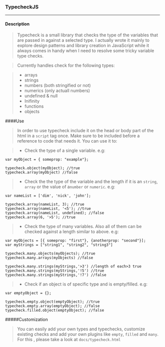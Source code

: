 ### TypecheckJS
***

#### Description

>Typecheck is a small library that checks the type of the variables that are passed in against a selected type. I actually wrote it mainly to explore design patterns and library creation in JavaScript while it always comes in handy when I need to resolve some tricky variable type checks.

>Currently handles check for the following types:

 >* arrays
 >* strings
 >* numbers (both stringified or not)
 >* numerics (only actuall numbers)
 >* undefined & null
 >* Inifinity
 >* functions
 >* objects

####Use

> In order to use typecheck include it on the head or body part of the html in a ```script``` tag once. Make sure to be included before a reference to code that needs it. You can use it to:

>* Check the type of a single variable. e.g:
```
var myObject = { someprop: "example"};
```
```
typecheck.object(myObject); //true
typecheck.array(myObject) //false
```

>* Check the the type of the variable and the length if it is an `string`, `array` or the value of a`number` or `numeric`. e.g:
```
var nameList = ['dim', 'nick', 'john'];
```
```
typecheck.array(nameList, 3); //true
typecheck.array(nameList, '<5'); //true
typecheck.array(nameList, undefined); //false
typecheck.array(6, '>5'); //true
```

>* Check the type of many variables. Also all of them can be checked against a length similar to above. e.g:
```
var myObjects = [{ someprop: "first"}, {anotherprop: "second"}];
var myStrings = ["string1", "string2", "string3"]
```
```
typecheck.many.objects(myObjects); //true
typecheck.many.arrays(myObjects) //false
```
```
typecheck.many.strings(myStrings,'>3') //length of each>3 true
typecheck.many.strings(myStrings,'!5') //true
typecheck.many.strings(myStrings,'!7') //false
```

>* Check if an object is of specific type and is empty/filled. e.g:
```
var emptyObject = {};
```
```
typecheck.empty.object(emptyObject); //true
typecheck.empty.array(emptyObject); //false
typecheck.filled.object(emptyObject); //false
```

#####Customization
>You can easily add your own types and typechecks, customize existing checks and add your own plugins like `empty`, `filled` and `many`. For this , please take a look at `docs/typecheck.html`
